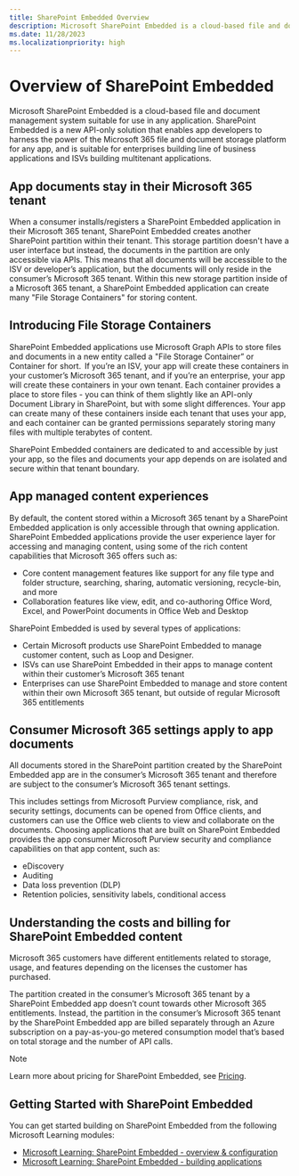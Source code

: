 ```yaml
---
title: SharePoint Embedded Overview
description: Microsoft SharePoint Embedded is a cloud-based file and document management system suitable for use in any application. SharePoint Embedded is a new API-only solution that enables app developers to harness the power of the Microsoft 365 file and document storage platform for any app, and is suitable for enterprises building line of business applications and ISVs building multitenant applications.
ms.date: 11/28/2023
ms.localizationpriority: high
---
```


# Overview of SharePoint Embedded

Microsoft SharePoint Embedded is a cloud-based file and document management system suitable for use in any application. SharePoint Embedded is a new API-only solution that enables app developers to harness the power of the Microsoft 365 file and document storage platform for any app, and is suitable for enterprises building line of business applications and ISVs building multitenant applications.

## App documents stay in their Microsoft 365 tenant

When a consumer installs/registers a SharePoint Embedded application in their Microsoft 365 tenant, SharePoint Embedded creates another SharePoint partition within their tenant. This storage partition doesn't have a user interface but instead, the documents in the partition are only accessible via APIs. This means that all documents will be accessible to the ISV or developer’s application, but the documents will only reside in the consumer’s Microsoft 365 tenant. Within this new storage partition inside of a Microsoft 365 tenant, a SharePoint Embedded application can create many "File Storage Containers" for storing content.

## Introducing File Storage Containers

SharePoint Embedded applications use Microsoft Graph APIs to store files and documents in a new entity called a "File Storage Container” or Container for short.  If you’re an ISV, your app will create these containers in your customer’s Microsoft 365 tenant, and if you’re an enterprise, your app will create these containers in your own tenant. Each container provides a place to store files - you can think of them slightly like an API-only Document Library in SharePoint, but with some slight differences. Your app can create many of these containers inside each tenant that uses your app, and each container can be granted permissions separately storing many files with multiple terabytes of content.

SharePoint Embedded containers are dedicated to and accessible by just your app, so the files and documents your app depends on are isolated and secure within that tenant boundary.

## App managed content experiences

By default, the content stored within a Microsoft 365 tenant by a SharePoint Embedded application is only accessible through that owning application. SharePoint Embedded applications provide the user experience layer for accessing and managing content, using some of the rich content capabilities that Microsoft 365 offers such as:

- Core content management features like support for any file type and folder structure, searching, sharing, automatic versioning, recycle-bin, and more
- Collaboration features like view, edit, and co-authoring Office Word, Excel, and PowerPoint documents in Office Web and Desktop

SharePoint Embedded is used by several types of applications:

- Certain Microsoft products use SharePoint Embedded to manage customer content, such as Loop and Designer.
- ISVs can use SharePoint Embedded in their apps to manage content within their customer’s Microsoft 365 tenant
- Enterprises can use SharePoint Embedded to manage and store content within their own Microsoft 365 tenant, but outside of regular Microsoft 365 entitlements

## Consumer Microsoft 365 settings apply to app documents

All documents stored in the SharePoint partition created by the SharePoint Embedded app are in the consumer’s Microsoft 365 tenant and therefore are subject to the consumer’s Microsoft 365 tenant settings.

This includes settings from Microsoft Purview compliance, risk, and security settings, documents can be opened from Office clients, and customers can use the Office web clients to view and collaborate on the documents. Choosing applications that are built on SharePoint Embedded provides the app consumer Microsoft Purview security and compliance capabilities on that app content, such as:

- eDiscovery
- Auditing
- Data loss prevention (DLP)
- Retention policies, sensitivity labels, conditional access

## Understanding the costs and billing for SharePoint Embedded content

Microsoft 365 customers have different entitlements related to storage, usage, and features depending on the licenses the customer has purchased.

The partition created in the consumer’s Microsoft 365 tenant by a SharePoint Embedded app doesn’t count towards other Microsoft 365 entitlements. Instead, the partition in the consumer’s Microsoft 365 tenant by the SharePoint Embedded app are billed separately through an Azure subscription on a pay-as-you-go metered consumption model that’s based on total storage and the number of API calls.

> [!NOTE]
> Learn more about pricing for SharePoint Embedded, see [Pricing](./terms-of-service.md).

## Getting Started with SharePoint Embedded

You can get started building on SharePoint Embedded from the following Microsoft Learning modules:

- [Microsoft Learning: SharePoint Embedded - overview & configuration](/training/modules/sharepoint-embedded-setup)
- [Microsoft Learning: SharePoint Embedded - building applications](/training/modules/sharepoint-embedded-create-app)
